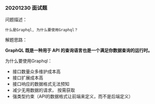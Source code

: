 ### 20201230 面试题

问题描述：

```
什么是Graphql, 为什么要使用Graphql？
```



解题思路：

**GraphQL 既是一种用于 API 的查询语言也是一个满足你数据查询的运行时。**



为什么要使用Graphql：

- 接口数量众多维护成本高
- 接口扩展成本高
- 接口响应的数据格式无法预知
- 减少无用数据的请求， 按需获取
- 强类型约束（API的数据格式让前端来定义，而不是后端定义）



